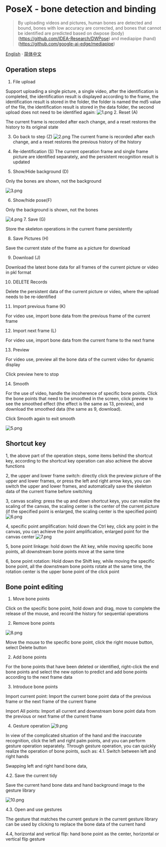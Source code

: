 # PoseX - bone detection and binding
> By uploading videos and pictures, human bones are detected and bound, bones with low accuracy are corrected, and bones that cannot be identified are predicted
> based on dwpose (body) (https://github.com/IDEA-Research/DWPose) and mediapipe (hand) (https://github.com/google-ai-edge/mediapipe)
>
>
> 
[English](README.md) · [简体中文](README_ZH.md)

## Operation steps
1. File upload

Support uploading a single picture, a single video, after the identification is completed, the identification result is displayed according to the frame, the identification result is stored in the folder, the folder is named the md5 value of the file, the identification result is stored in the data folder, the second upload does not need to be identified again:
![1.png](image/1.png)
2. Reset (A)

The current frame is recorded after each change, and a reset restores the history to its original state

3. Go back to step (Z)
![2.png](image/2.png)
The current frame is recorded after each change, and a reset restores the previous history of the history


4. Re-identification (S)
The current operation frame and single frame picture are identified separately, and the persistent recognition result is updated

5. Show/Hide background (D)

Only the bones are shown, not the background

![3.png](image/3.png)

6. Show/hide pose(F)

Only the background is shown, not the bones

![4.png](image/4.png)
7. Save (G)

Store the skeleton operations in the current frame persistently

8. Save Pictures (H)

Save the current state of the frame as a picture for download

9. Download (J)

Download the latest bone data for all frames of the current picture or video in pkl format

10. DELETE Records

Delete the persistent data of the current picture or video, where the upload needs to be re-identified

11. Import previous frame (K)

For video use, import bone data from the previous frame of the current frame

12. Import next frame (L)

For video use, import bone data from the current frame to the next frame

13. Preview

For video use, preview all the bone data of the current video for dynamic display

Click preview here to stop

14. Smooth

For the use of video, handle the incoherence of specific bone points. Click the bone points that need to be smoothed in the screen, click preview to see the smoothed effect (the effect is the same as 13, preview), and download the smoothed data (the same as 9, download).

Click Smooth again to exit smooth

![5.png](image/5.png)

## Shortcut key
1, the above part of the operation steps, some items behind the shortcut key, according to the shortcut key operation can also achieve the above functions

2, the upper and lower frame switch: directly click the preview picture of the upper and lower frames, or press the left and right arrow keys, you can switch the upper and lower frames, and automatically save the skeleton data of the current frame before switching

3, canvas scaling: press the up and down shortcut keys, you can realize the scaling of the canvas, the scaling center is the center of the current picture (if the specified point is enlarged, the scaling center is the specified point)
![6.png](image/6.png)

4, specific point amplification: hold down the Ctrl key, click any point in the canvas, you can achieve the point amplification, enlarged point for the canvas center
![7.png](image/7.png)

5, bone point linkage: hold down the Alt key, while moving specific bone points, all downstream bone points move at the same time

6, bone point rotation: Hold down the Shift key, while moving the specific bone point, all the downstream bone points rotate at the same time, the rotation center is the upper bone point of the click point


## Bone point editing
1. Move bone points

Click on the specific bone point, hold down and drag, move to complete the release of the mouse, and record the history for sequential operations

2. Remove bone points

![8.png](image/8.png)

Move the mouse to the specific bone point, click the right mouse button, select Delete button

2. Add bone points

For the bone points that have been deleted or identified, right-click the end bone points and select the new option to predict and add bone points according to the next frame data

3. Introduce bone points

Import current point: Import the current bone point data of the previous frame or the next frame of the current frame

Import All points: Import all current and downstream bone point data from the previous or next frame of the current frame

4. Gesture operation
![9.png](image/9.png)

In view of the complicated situation of the hand and the inaccurate recognition, click the left and right palm points, and you can perform gesture operation separately. Through gesture operation, you can quickly realize the operation of bone points, such as:
4.1. Switch between left and right hands

Swapping left and right hand bone data,

4.2. Save the current tidy

Save the current hand bone data and hand background image to the gesture library

![10.png](image/10.png)

4.3. Open and use gestures

The gesture that matches the current gesture in the current gesture library can be used by clicking to replace the bone data of the current hand

4.4, horizontal and vertical flip: hand bone point as the center, horizontal or vertical flip gesture